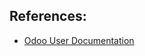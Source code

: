 ## References:
- [Odoo User Documentation](https://www.odoo.com/documentation/user/14.0/index.html)
